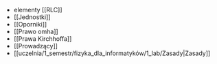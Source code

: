 - elementy [[RLC]]
- [[Jednostki]]
- [[Oporniki]]
- [[Prawo omha]]
- [[Prawa Kirchhoffa]]
- [[Prowadzący]]
- [[uczelnia/1_semestr/fizyka_dla_informatyków/1_lab/Zasady|Zasady]]